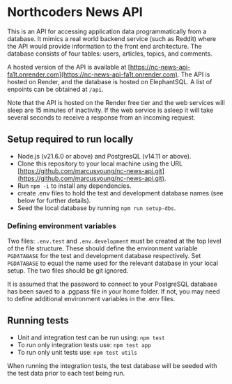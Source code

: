# Northcoders News API

This is an API for accessing application data programmatically from a database. It mimics a real world backend service (such as Reddit) where the API would provide information to the front end architecture. The database consists of four tables: users, articles, topics, and comments.

A hosted version of the API is available at [https://nc-news-api-fa1t.onrender.com](https://nc-news-api-fa1t.onrender.com). The API is hosted on Render, and the database is hosted on ElephantSQL. A list of enpoints can be obtained at `/api`.

Note that the API is hosted on the Render free tier and the web services will sleep are 15 minutes of inactivity. If the web service is asleep it will take several seconds to receive a response from an incoming request.

## Setup required to run locally

- Node.js (v21.6.0 or above) and PostgresQL (v14.11 or above).
- Clone this repository to your local machine using the URL [https://github.com/marcusyoung/nc-news-api.git](https://github.com/marcusyoung/nc-news-api.git).
- Run `npm -i` to install any dependencies.
- create .env files to hold the test and development database names (see below for further details).
- Seed the local database by running `npm run setup-dbs`.

### Defining environment variables

Two files: `.env.test` and `.env.development` must be created at the top level of the file structure. These should define the environment variable `PGDATABASE` for the test and development database respectively. Set `PGDATABASE` to equal the name used for the relevant database in your local setup. The two files should be git ignored. 

It is assumed that the password to connect to your PostgreSQL database has been saved to a .pgpass file in your home folder. If not, you may need to define additional environment variables in the .env files.

## Running tests

- Unit and integration test can be run using: `npm test`
- To run only integration tests use: `npm test app`
- To run only unit tests use: `npm test utils`

When running the integration tests, the test database will be seeded with the test data prior to each test being run.
